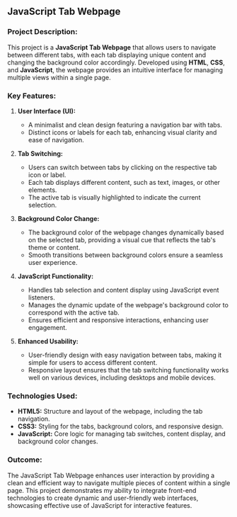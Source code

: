 ## JavaScript Tab Webpage

### Project Description:

This project is a **JavaScript Tab Webpage** that allows users to navigate between different tabs, with each tab displaying unique content and changing the background color accordingly. Developed using **HTML**, **CSS**, and **JavaScript**, the webpage provides an intuitive interface for managing multiple views within a single page.

### Key Features:

1. **User Interface (UI):**
   - A minimalist and clean design featuring a navigation bar with tabs.
   - Distinct icons or labels for each tab, enhancing visual clarity and ease of navigation.

2. **Tab Switching:**
   - Users can switch between tabs by clicking on the respective tab icon or label.
   - Each tab displays different content, such as text, images, or other elements.
   - The active tab is visually highlighted to indicate the current selection.

3. **Background Color Change:**
   - The background color of the webpage changes dynamically based on the selected tab, providing a visual cue that reflects the tab's theme or content.
   - Smooth transitions between background colors ensure a seamless user experience.

4. **JavaScript Functionality:**
   - Handles tab selection and content display using JavaScript event listeners.
   - Manages the dynamic update of the webpage's background color to correspond with the active tab.
   - Ensures efficient and responsive interactions, enhancing user engagement.

5. **Enhanced Usability:**
   - User-friendly design with easy navigation between tabs, making it simple for users to access different content.
   - Responsive layout ensures that the tab switching functionality works well on various devices, including desktops and mobile devices.

### Technologies Used:

- **HTML5:** Structure and layout of the webpage, including the tab navigation.
- **CSS3:** Styling for the tabs, background colors, and responsive design.
- **JavaScript:** Core logic for managing tab switches, content display, and background color changes.

### Outcome:

The JavaScript Tab Webpage enhances user interaction by providing a clean and efficient way to navigate multiple pieces of content within a single page. This project demonstrates my ability to integrate front-end technologies to create dynamic and user-friendly web interfaces, showcasing effective use of JavaScript for interactive features.
